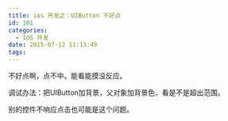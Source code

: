 ```yaml
---
title: ios 开发之：UIButton 不好点
id: 101
categories:
  - IOS 开发
date: 2015-07-12 11:13:49
tags:
---
```


不好点啊，点不中。能看能摸没反应。

调试办法：把UIButton加背景，父对象加背景色，看是不是超出范围。

别的控件不响应点击也可能是这个问题。